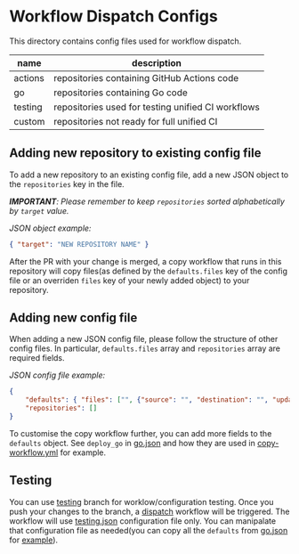 # Workflow Dispatch Configs

This directory contains config files used for workflow dispatch.

| name | description |
| --- | --- |
| actions | repositories containing GitHub Actions code |
| go | repositories containing Go code |
| testing | repositories used for testing unified CI workflows |
| custom | repositories not ready for full unified CI |

## Adding new repository to existing config file

To add a new repository to an existing config file, add a new JSON object to the `repositories` key in the file.

_**IMPORTANT**: Please remember to keep `repositories` sorted alphabetically by `target` value._

*JSON object example:*
```json
{ "target": "NEW REPOSITORY NAME" }
```

After the PR with your change is merged, a copy workflow that runs in this repository will copy files(as defined by the `defaults.files` key of the config file or an overriden `files` key of your newly added object) to your repository.

## Adding new config file

When adding a new JSON config file, please follow the structure of other config files. In particular, `defaults.files` array and `repositories` array are required fields.

*JSON config file example:*
```json
{
    "defaults": { "files": ["", {"source": "", "destination": "", "update": true}] },
    "repositories": []
}
```

To customise the copy workflow further, you can add more fields to the `defaults` object. See `deploy_go` in [go.json](go.json) and how they are used in [copy-workflow.yml](../.github/workflows/copy-workflow.yml) for example.

## Testing

You can use [testing](https://github.com/protocol/.github/tree/testing) branch for worklow/configuration testing. Once you push your changes to the branch, a [dispatch](../.github/workflows/dispatch.yml) workflow will be triggered. The workflow will use [testing.json](testing.json) configuration file only. You can manipalate that configuration file as needed(you can copy all the `defaults` from [go.json](go.json) for [example](https://github.com/protocol/.github/commit/43476995428996a90ca95bf838f084ba1a710c68)).
